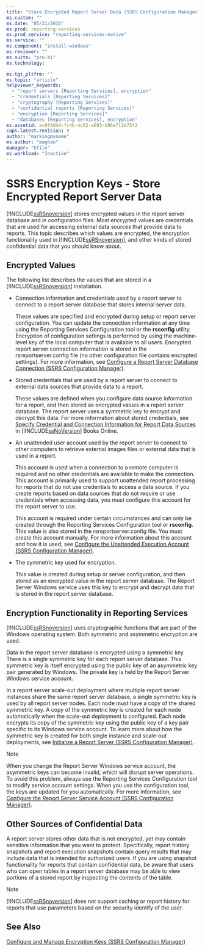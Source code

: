 ```yaml
---
title: "Store Encrypted Report Server Data (SSRS Configuration Manager) | Microsoft Docs"
ms.custom: ""
ms.date: "05/31/2016"
ms.prod: reporting-services
ms.prod_service: "reporting-services-native"
ms.service: ""
ms.component: "install-windows"
ms.reviewer: ""
ms.suite: "pro-bi"
ms.technology: 

ms.tgt_pltfrm: ""
ms.topic: "article"
helpviewer_keywords: 
  - "report servers [Reporting Services], encryption"
  - "credentials [Reporting Services]"
  - "cryptography [Reporting Services]"
  - "confidential reports [Reporting Services]"
  - "encryption [Reporting Services]"
  - "databases [Reporting Services], encryption"
ms.assetid: ac0f4d4d-fc4b-4c62-a693-b86e712e75f2
caps.latest.revision: 9
author: "markingmyname"
ms.author: "maghan"
manager: "kfile"
ms.workload: "Inactive"
---
```

# SSRS Encryption Keys - Store Encrypted Report Server Data
  [!INCLUDE[ssRSnoversion](../../includes/ssrsnoversion-md.md)] stores encrypted values in the report server database and in configuration files. Most encrypted values are credentials that are used for accessing external data sources that provide data to reports. This topic describes which values are encrypted, the encryption functionality used in [!INCLUDE[ssRSnoversion](../../includes/ssrsnoversion-md.md)], and other kinds of stored confidential data that you should know about.  
  
## Encrypted Values  
 The following list describes the values that are stored in a [!INCLUDE[ssRSnoversion](../../includes/ssrsnoversion-md.md)] installation.  
  
-   Connection information and credentials used by a report server to connect to a report server database that stores internal server data.  
  
     These values are specified and encrypted during setup or report server configuration. You can update the connection information at any time using the Reporting Services Configuration tool or the **rsconfig** utility. Encryption of configuration settings is performed by using the machine-level key of the local computer that is available to all users. Encrypted report server connection information is stored in the rsreportserver.config file (no other configuration file contains encrypted settings). For more information, see [Configure a Report Server Database Connection  &#40;SSRS Configuration Manager&#41;](../../reporting-services/install-windows/configure-a-report-server-database-connection-ssrs-configuration-manager.md).  
  
-   Stored credentials that are used by a report server to connect to external data sources that provide data to a report.  
  
     These values are defined when you configure data source information for a report, and then stored as encrypted values in a report server database. The report server uses a symmetric key to encrypt and decrypt this data. For more information about stored credentials, see [Specify Credential and Connection Information for Report Data Sources](../../reporting-services/report-data/specify-credential-and-connection-information-for-report-data-sources.md) in [!INCLUDE[ssNoVersion](../../includes/ssnoversion-md.md)] Books Online.  
  
-   An unattended user account used by the report server to connect to other computers to retrieve external images files or external data that is used in a report.  
  
     This account is used when a connection to a remote computer is required and no other credentials are available to make the connection. This account is primarily used to support unattended report processing for reports that do not use credentials to access a data source. If you create reports based on data sources that do not require or use credentials when accessing data, you must configure this account for the report server to use.  
  
     This account is required under certain circumstances and can only be created through the Reporting Services Configuration tool or **rsconfig**. This value is also stored in the rsreportserver.config file. You must create this account manually. For more information about this account and how it is used, see [Configure the Unattended Execution Account &#40;SSRS Configuration Manager&#41;](../../reporting-services/install-windows/configure-the-unattended-execution-account-ssrs-configuration-manager.md).  
  
-   The symmetric key used for encryption.  
  
     This value is created during setup or server configuration, and then stored as an encrypted value in the report server database. The Report Server Windows service uses this key to encrypt and decrypt data that is stored in the report server database.  
  
## Encryption Functionality in Reporting Services  
 [!INCLUDE[ssRSnoversion](../../includes/ssrsnoversion-md.md)] uses cryptographic functions that are part of the Windows operating system. Both symmetric and asymmetric encryption are used.  
  
 Data in the report server database is encrypted using a symmetric key. There is a single symmetric key for each report server database. This symmetric key is itself encrypted using the public key of an asymmetric key pair generated by Windows. The private key is held by the Report Server Windows service account.  
  
 In a report server scale-out deployment where multiple report server instances share the same report server database, a single symmetric key is used by all report server nodes. Each node must have a copy of the shared symmetric key. A copy of the symmetric key is created for each node automatically when the scale-out deployment is configured. Each node encrypts its copy of the symmetric key using the public key of a key pair specific to its Windows service account. To learn more about how the symmetric key is created for both single instance and scale-out deployments, see [Initialize a Report Server &#40;SSRS Configuration Manager&#41;](../../reporting-services/install-windows/ssrs-encryption-keys-initialize-a-report-server.md).  
  
> [!NOTE]  
>  When you change the Report Server Windows service account, the asymmetric keys can become invalid, which will disrupt server operations. To avoid this problem, always use the Reporting Services Configuration tool to modify service account settings. When you use the configuration tool, the keys are updated for you automatically. For more information, see [Configure the Report Server Service Account &#40;SSRS Configuration Manager&#41;](../../reporting-services/install-windows/configure-the-report-server-service-account-ssrs-configuration-manager.md).  
  
## Other Sources of Confidential Data  
 A report server stores other data that is not encrypted, yet may contain sensitive information that you want to protect. Specifically, report history snapshots and report execution snapshots contain query results that may include data that is intended for authorized users. If you are using snapshot functionality for reports that contain confidential data, be aware that users who can open tables in a report server database may be able to view portions of a stored report by inspecting the contents of the table.  
  
> [!NOTE]  
>  [!INCLUDE[ssRSnoversion](../../includes/ssrsnoversion-md.md)] does not support caching or report history for reports that use parameters based on the security identify of the user.  
  
## See Also  
 [Configure and Manage Encryption Keys &#40;SSRS Configuration Manager&#41;](../../reporting-services/install-windows/ssrs-encryption-keys-manage-encryption-keys.md)  
  
  
